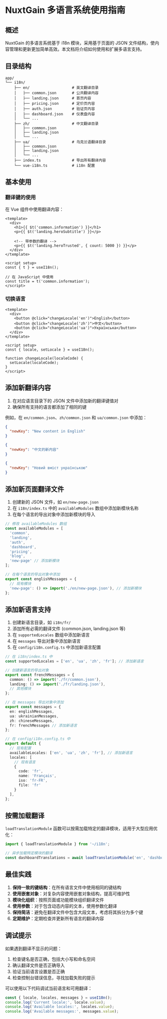 # NuxtGain 多语言系统使用指南

## 概述

NuxtGain 的多语言系统基于 i18n 模块，采用基于页面的 JSON 文件结构，使内容管理和更新更加简单高效。本文档将介绍如何使用和扩展多语言支持。

## 目录结构

```
app/
└── i18n/
    ├── en/                   # 英文翻译目录
    │   ├── common.json       # 公共翻译内容
    │   ├── landing.json      # 首页内容
    │   ├── pricing.json      # 定价页内容
    │   ├── auth.json         # 验证页内容
    │   ├── dashboard.json    # 仪表盘内容
    │   └── ...
    ├── zh/                   # 中文翻译目录
    │   ├── common.json
    │   ├── landing.json
    │   └── ...
    ├── ua/                   # 乌克兰语翻译目录
    │   ├── common.json
    │   ├── landing.json
    │   └── ...
    ├── index.ts              # 导出所有翻译内容
    └── vue-i18n.ts           # i18n 配置
```

## 基本使用

### 翻译键的使用

在 Vue 组件中使用翻译内容：

```vue
<template>
  <div>
    <h1>{{ $t('common.information') }}</h1>
    <p>{{ $t('landing.heroSubtitle') }}</p>
    
    <!-- 带参数的翻译 -->
    <p>{{ $t('landing.heroTrusted', { count: 5000 }) }}</p>
  </div>
</template>

<script setup>
const { t } = useI18n();

// 在 JavaScript 中使用
const title = t('common.information');
</script>
```

### 切换语言

```vue
<template>
  <div>
    <button @click="changeLocale('en')">English</button>
    <button @click="changeLocale('zh')">中文</button>
    <button @click="changeLocale('ua')">Українська</button>
  </div>
</template>

<script setup>
const { locale, setLocale } = useI18n();

function changeLocale(localeCode) {
  setLocale(localeCode);
}
</script>
```

## 添加新翻译内容

1. 在对应语言目录下的 JSON 文件中添加新的翻译键值对
2. 确保所有支持的语言都添加了相同的键

例如，在 `en/common.json`、`zh/common.json` 和 `ua/common.json` 中添加：

```json
{
  "newKey": "New content in English"
}
```

```json
{
  "newKey": "中文的新内容"
}
```

```json
{
  "newKey": "Новий вміст українською"
}
```

## 添加新页面翻译文件

1. 创建新的 JSON 文件，如 `en/new-page.json`
2. 在 `i18n/index.ts` 中的 `availableModules` 数组中添加新模块名称
3. 在每个语言的导出对象中添加新模块的导入

```typescript
// 修改 availableModules 数组
const availableModules = [
  'common',
  'landing',
  'auth',
  'dashboard',
  'pricing',
  'blog',
  'new-page' // 添加新模块
];

// 在每个语言的导出对象中添加
export const englishMessages = {
  // 现有模块
  'new-page': () => import('./en/new-page.json'), // 添加新模块
};
```

## 添加新语言支持

1. 创建新语言目录，如 `i18n/fr/`
2. 添加所有必需的翻译文件 (common.json, landing.json 等)
3. 在 `supportedLocales` 数组中添加新语言
4. 在 `messages` 导出对象中添加新语言
5. 在 `config/i18n.config.ts` 中添加新语言配置

```typescript
// 在 i18n/index.ts 中
const supportedLocales = ['en', 'ua', 'zh', 'fr']; // 添加新语言

// 创建新语言的导出对象
export const frenchMessages = {
  common: () => import('./fr/common.json'),
  landing: () => import('./fr/landing.json'),
  // 其他模块
};

// 在 messages 导出对象中添加
export const messages = {
  en: englishMessages,
  ua: ukrainianMessages,
  zh: chineseMessages,
  fr: frenchMessages // 添加新语言
};

// 在 config/i18n.config.ts 中
export default {
  // 现有配置
  availableLocales: ['en', 'ua', 'zh', 'fr'], // 添加新语言
  locales: [
    // 现有语言
    {
      code: 'fr',
      name: 'Français',
      iso: 'fr-FR',
      file: 'fr'
    }
  ],
};
```

## 按需加载翻译

`loadTranslationModule` 函数可以按需加载特定的翻译模块，适用于大型应用优化：

```typescript
import { loadTranslationModule } from '~/i18n';

// 异步加载特定模块的翻译
const dashboardTranslations = await loadTranslationModule('en', 'dashboard');
```

## 最佳实践

1. **保持一致的键结构**：在所有语言文件中使用相同的键结构
2. **使用嵌套对象**：对复杂内容使用嵌套对象结构，提高可维护性
3. **模块化组织**：按照页面或功能模块组织翻译文件
4. **使用参数**：对于包含动态内容的文本，使用参数化翻译
5. **保持简洁**：避免在翻译文件中包含大段文本，考虑将其拆分为多个键
6. **定期维护**：定期检查并更新所有语言的翻译内容

## 调试提示

如果遇到翻译不显示的问题：

1. 检查键名是否正确，包括大小写和命名空间
2. 确认翻译文件是否正确导入
3. 验证当前语言设置是否正确
4. 检查控制台错误信息，寻找加载失败的提示

可以使用以下代码调试当前语言和可用翻译：

```typescript
const { locale, locales, messages } = useI18n();
console.log('Current locale:', locale.value);
console.log('Available locales:', locales.value);
console.log('Available messages:', messages.value);
``` 